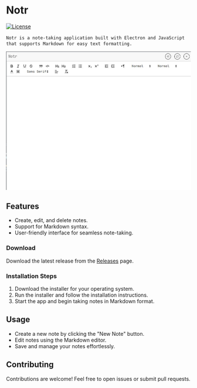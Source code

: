 # Notr

[![License](https://img.shields.io/badge/license-MIT-blue.svg)](LICENSE)

```
Notr is a note-taking application built with Electron and JavaScript that supports Markdown for easy text formatting.
```

<img src="https://github.com/gaveshaaa/Notr/blob/f86eab36889e8c6f0757e7a25c5e675d11ddb826/preview.jpg">

## Features

- Create, edit, and delete notes.
- Support for Markdown syntax.
- User-friendly interface for seamless note-taking.

### Download

Download the latest release from the [Releases](https://link-to-your-releases-page) page.

### Installation Steps

1. Download the installer for your operating system.
2. Run the installer and follow the installation instructions.
3. Start the app and begin taking notes in Markdown format.

## Usage

- Create a new note by clicking the "New Note" button.
- Edit notes using the Markdown editor.
- Save and manage your notes effortlessly.

## Contributing
Contributions are welcome! Feel free to open issues or submit pull requests.


